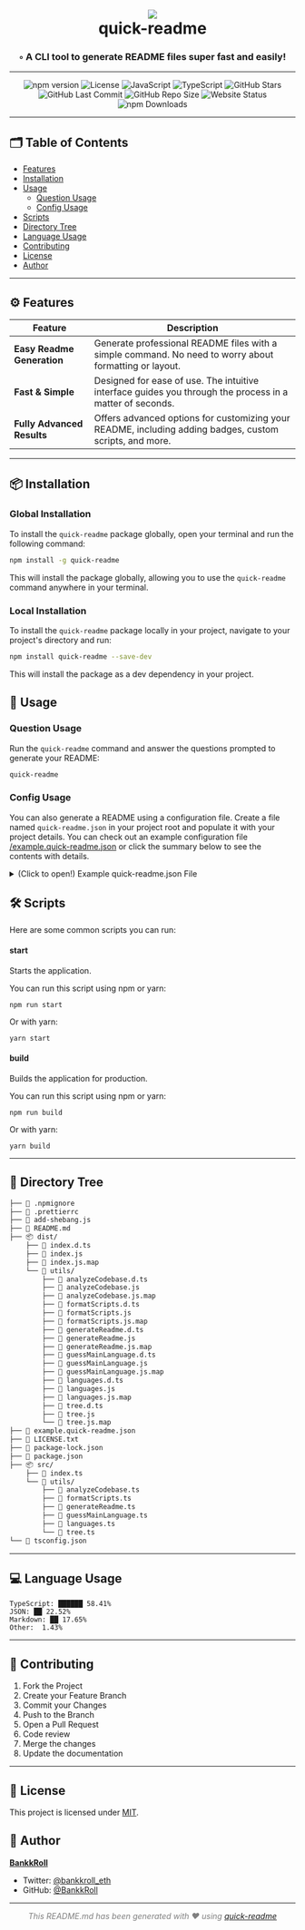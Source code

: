 <div align="center">
<h1 align="center">
<img src="https://github.com/BankkRoll/quick-readme/assets/106103625/332aaeb9-0df8-439c-bd72-a1777b0e2019" />
<br>quick-readme
</h1>
<h3>◦ A CLI tool to generate README files super fast and easily!</h3>
</div>

---

<div align="center">
<img src="https://img.shields.io/npm/v/quick-readme.svg?style" alt="npm version" /> <img src="https://img.shields.io/badge/license-MIT-blue.svg?style" alt="License" /> <img src="https://img.shields.io/badge/JavaScript-JavaScript-F7DF1E?style&logo=JavaScript&logoColor=F7DF1E" alt="JavaScript" /> <img src="https://img.shields.io/badge/TypeScript-TypeScript-3178C6?style&logo=TypeScript&logoColor=3178C6" alt="TypeScript" /> <img src="https://img.shields.io/github/stars/BankkRoll/quick-readme.svg?style=social" alt="GitHub Stars" /> <img src="https://img.shields.io/github/last-commit/BankkRoll/quick-readme.svg?style" alt="GitHub Last Commit" /> <img src="https://img.shields.io/github/repo-size/BankkRoll/quick-readme.svg?style" alt="GitHub Repo Size" /> <img src="https://img.shields.io/website-up-down-green-red/http/monip.org.svg" alt="Website Status" /> <img src="https://img.shields.io/npm/dt/quick-readme.svg" alt="npm Downloads" /> </div>

</div>

---

## 🗂️ Table of Contents

- [Features](#️-features)
- [Installation](#-installation)
- [Usage](#-usage)
  - [Question Usage](#question-usage)
  - [Config Usage](#config-usage)
- [Scripts](#-scripts)
- [Directory Tree](#-directory-tree)
- [Language Usage](#-language-usage)
- [Contributing](#-contributing)
- [License](#-license)
- [Author](#-author)

---

## ⚙️ Features

| Feature                    | Description                                                                                              |
| -------------------------- | -------------------------------------------------------------------------------------------------------- |
| **Easy Readme Generation** | Generate professional README files with a simple command. No need to worry about formatting or layout.   |
| **Fast & Simple**          | Designed for ease of use. The intuitive interface guides you through the process in a matter of seconds. |
| **Fully Advanced Results** | Offers advanced options for customizing your README, including adding badges, custom scripts, and more.  |

---

## 📦 Installation

### Global Installation

To install the `quick-readme` package globally, open your terminal and run the following command:

```bash
npm install -g quick-readme
```

This will install the package globally, allowing you to use the `quick-readme` command anywhere in your terminal.

### Local Installation

To install the `quick-readme` package locally in your project, navigate to your project's directory and run:

```bash
npm install quick-readme --save-dev
```

This will install the package as a dev dependency in your project.

## 🚀 Usage

### Question Usage

Run the `quick-readme` command and answer the questions prompted to generate your README:

```bash
quick-readme
```

### Config Usage

You can also generate a README using a configuration file. Create a file named `quick-readme.json` in your project root and populate it with your project details. You can check out an example configuration file [/example.quick-readme.json](/example.quick-readme.json) or click the summary below to see the contents with details.

<details>
<summary>(Click to open!) Example quick-readme.json File</summary>

```json
{
  // The title of your project
  "title": "quick-readme",

  // A brief description of your project
  "description": "A CLI tool to generate README files super fast and easily!",

  // The GitHub repository URL of your project
  "repo": "https://github.com/BankkRoll/quick-readme",

  // The website URL of your project (if available)
  "websiteUrl": "",

  // The URL for the banner image to display at the top of your README
  "bannerUrl": "https://github.com/BankkRoll/quick-readme/assets/106103625/332aaeb9-0df8-439c-bd72-a1777b0e2019",

  // Your name or your organization's name
  "authorName": "BankkRoll",

  // Your GitHub handle
  "authorGithub": "BankkRoll",

  // Your Twitter handle
  "authorTwitter": "bankkroll_eth",

  // Features of your project, separated by commas
  "projectFeatures": "Easy Readme Generation, Fast & Simple, Fully Advanced Results",

  // The npm package name (if your project is an npm package)
  "npmPackage": "quick-readme",

  // The build tool your project uses
  "buildTool": "",

  // The license your project is under
  "licenseType": "MIT",

  // Programming languages used in the project
  "languages": ["JavaScript", "TypeScript"],

  // Frameworks used in the project
  "frameworks": [],

  // Scripts you want to highlight in your README
  "selectedScripts": [
    "start",
    "build",
    "format",
    "add-shebang",
    "prepublishOnly"
  ],

  // Badges to display at the top of your README
  "selectedBadges": [
    "npm version",
    "License",
    "Languages",
    "GitHub Stars",
    "GitHub Last Commit",
    "GitHub Repo Size"
  ],

  // Internal name of your project (usually the repo name)
  "name": "quick-readme",

  // Any custom scripts your project uses
  "scripts": {
    "start": "npm run start",
    "build": "npm run build",
    "format": "npm run format",
    "add-shebang": "npm run add-shebang",
    "prepublishOnly": "npm run prepublishOnly"
  },

  // Information about your project's repository
  "repository": {
    "url": "https://github.com/BankkRoll/quick-readme.git"
  },

  // License information
  "license": "MIT",

  // Author information
  "author": "BankkRoll"
}
```

</details>

## 🛠️ Scripts

Here are some common scripts you can run:

#### start

Starts the application.

You can run this script using npm or yarn:

```shell
npm run start
```

Or with yarn:

```shell
yarn start
```

#### build

Builds the application for production.

You can run this script using npm or yarn:

```shell
npm run build
```

Or with yarn:

```shell
yarn build
```

---

## 🌳 Directory Tree

```graphql
├── 📄 .npmignore
├── 📄 .prettierrc
├── 📄 add-shebang.js
├── 📄 README.md
├── 📦 dist/
    ├── 📄 index.d.ts
    ├── 📄 index.js
    ├── 📄 index.js.map
    └── 📂 utils/
        ├── 📄 analyzeCodebase.d.ts
        ├── 📄 analyzeCodebase.js
        ├── 📄 analyzeCodebase.js.map
        ├── 📄 formatScripts.d.ts
        ├── 📄 formatScripts.js
        ├── 📄 formatScripts.js.map
        ├── 📄 generateReadme.d.ts
        ├── 📄 generateReadme.js
        ├── 📄 generateReadme.js.map
        ├── 📄 guessMainLanguage.d.ts
        ├── 📄 guessMainLanguage.js
        ├── 📄 guessMainLanguage.js.map
        ├── 📄 languages.d.ts
        ├── 📄 languages.js
        ├── 📄 languages.js.map
        ├── 📄 tree.d.ts
        ├── 📄 tree.js
        └── 📄 tree.js.map
├── 📄 example.quick-readme.json
├── 📄 LICENSE.txt
├── 📄 package-lock.json
├── 📄 package.json
├── 📦 src/
    ├── 📄 index.ts
    └── 📂 utils/
        ├── 📄 analyzeCodebase.ts
        ├── 📄 formatScripts.ts
        ├── 📄 generateReadme.ts
        ├── 📄 guessMainLanguage.ts
        ├── 📄 languages.ts
        └── 📄 tree.ts
└── 📄 tsconfig.json
```

---

## 💻 Language Usage

```
TypeScript: ██████ 58.41%
JSON: ██ 22.52%
Markdown: ██ 17.65%
Other:  1.43%
```

---

## 🤝 Contributing

1. Fork the Project
2. Create your Feature Branch
3. Commit your Changes
4. Push to the Branch
5. Open a Pull Request
6. Code review
7. Merge the changes
8. Update the documentation

---

## 📝 License

This project is licensed under [MIT](./LICENSE).

## 👤 Author

**[BankkRoll](https://github.com/BankkRoll)**

- Twitter: [@bankkroll_eth](https://twitter.com/bankkroll_eth)
- GitHub: [@BankkRoll](https://github.com/BankkRoll)

---

<p align="center"><i><font color="grey">This README.md has been generated with ❤️ using <a href="https://github.com/BankkRoll/quick-readme">quick-readme</a></font></i></p>
